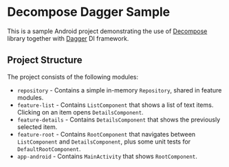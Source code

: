 # Decompose Dagger Sample

This is a sample Android project demonstrating the use of [Decompose](https://github.com/arkivanov/Decompose) library together with [Dagger](https://github.com/google/dagger) DI framework.

## Project Structure

The project consists of the following modules:

- `repository` - Contains a simple in-memory `Repository`, shared in feature modules.
- `feature-list` - Contains `ListComponent` that shows a list of text items. Clicking on an item opens `DetailsComponent`.
- `feature-details` - Contains `DetailsComponent` that shows the previously selected item. 
- `feature-root` - Contains `RootComponent` that navigates between `ListComponent` and `DetailsComponent`, plus some unit tests for `DefaultRootComponent`.
- `app-android` - Contains `MainActivity` that shows `RootComponent`.
